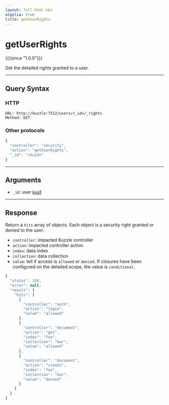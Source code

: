 ```yaml
---
layout: full.html.hbs
algolia: true
title: getUserRights
---
```


# getUserRights

{{{since "1.0.0"}}}

Get the detailed rights granted to a user.

---

## Query Syntax

### HTTP

```http
URL: http://kuzzle:7512/users/<_id>/_rights
Method: GET
```

### Other protocols

```js
{
  "controller": "security",
  "action": "getUserRights",
  "_id": "<kuid>"
}
```

--- 

## Arguments

* `_id`: user [kuid]({{site_base_path}}guide/1/kuzzle-depth/authentication/#the-kuzzle-user-identifier)

---

## Response

Return a `hits` array of objects. Each object is a security right granted or denied to the user:

* `controller`: impacted Kuzzle controller
* `action`: impacted controller action
* `index`: data index
* `collection`: data collection
* `value`: tell if access is `allowed` or `denied`. If closures have been configured on the detailed scope, the value is `conditional`.

```javascript
{
  "status": 200,
  "error": null,
  "result": {
    "hits": [
      {
        "controller": "auth",
        "action": "login",
        "value": "allowed"
      }, 
      { 
        "controller": "document",
        "action": "get",
        "index": "foo",
        "collection": "bar",
        "value": "allowed"
      },
      {
        "controller": "document",
        "action": "create",
        "index": "foo",
        "collection": "bar",
        "value": "denied"
      }
    ]
  }
}
```
